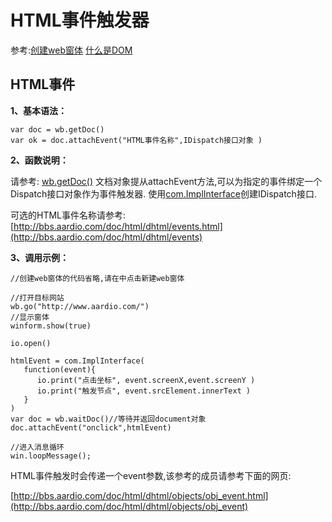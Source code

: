 # HTML事件触发器

 参考:[创建web窗体](web/webform) [什么是DOM](web/html#dom)

## HTML事件

**1、基本语法：**

``` aau
var doc = wb.getDoc()
var ok = doc.attachEvent("HTML事件名称",IDispatch接口对象 )
```


**2、函数说明：**

请参考: [wb.getDoc()](web/getele#getDoc)
文档对象提从attachEvent方法,可以为指定的事件绑定一个Dispatch接口对象作为事件触发器.
使用[com.ImplInterface](libraries/kernel/com/interface#IDispatch)创建IDispatch接口.

可选的HTML事件名称请参考:[http://bbs.aardio.com/doc/html/dhtml/events.html](http://bbs.aardio.com/doc/html/dhtml/events)

**3、调用示例：**

``` aau
//创建web窗体的代码省略,请在中点击新建web窗体

//打开目标网站
wb.go("http://www.aardio.com/")
//显示窗体
winform.show(true)

io.open()

htmlEvent = com.ImplInterface(
   function(event){
   	  io.print("点击坐标", event.screenX,event.screenY )
   	  io.print("触发节点", event.srcElement.innerText )
   }
)
var doc = wb.waitDoc()//等待并返回document对象
doc.attachEvent("onclick",htmlEvent)

//进入消息循环
win.loopMessage();
```


HTML事件触发时会传递一个event参数,该参考的成员请参考下面的网页:

[http://bbs.aardio.com/doc/html/dhtml/objects/obj_event.html](http://bbs.aardio.com/doc/html/dhtml/objects/obj_event)
